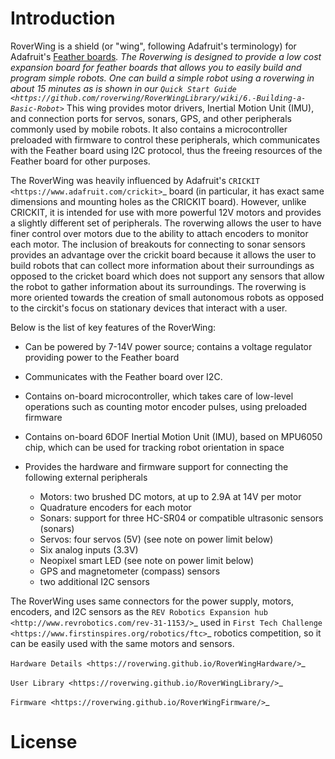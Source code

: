 Introduction
============
RoverWing is a  shield (or "wing", following Adafruit's terminology) for Adafruit's [Feather boards](https://www.adafruit.com/feather>)_.
The Roverwing is designed to provide a low cost expansion board for feather boards that allows you to easily build and program simple robots. One can build a simple robot using a roverwing in about 15 minutes as is shown in our `Quick Start Guide <https://github.com/roverwing/RoverWingLibrary/wiki/6.-Building-a-Basic-Robot>`_
This wing provides motor drivers, Inertial Motion Unit (IMU), and connection ports for servos, sonars, GPS, 
and other peripherals commonly used by mobile robots. It also contains a microcontroller preloaded with firmware 
to control these peripherals, which communicates with the Feather board using I2C protocol, thus the freeing resources 
of the Feather board for other purposes. 

The RoverWing was heavily influenced by Adafruit's `CRICKIT <https://www.adafruit.com/crickit>`_   board (in particular, it has exact same dimensions and 
mounting holes as the CRICKIT board). However, unlike CRICKIT, it is intended for use with more powerful 12V motors 
and provides a slightly different set of peripherals. The roverwing allows the user to have finer control over motors due to the ability to attach encoders to monitor each motor. The inclusion of breakouts for connecting to sonar sensors provides an advantage over the crickit board because it allows the user to build robots that can collect more information about their surroundings as opposed to the cricket board which does not support any sensors that allow the robot to gather information about its surroundings. The roverwing is more oriented towards the creation of small autonomous robots as opposed to the circkit's focus on stationary devices that interact with a user.

Below is the list of key features of the RoverWing:

* Can be powered by 7-14V power source; contains a voltage regulator providing power to the Feather board

* Communicates with the Feather board over I2C. 

* Contains on-board microcontroller, which takes care of low-level operations such as counting motor encoder pulses, using preloaded firmware

* Contains on-board 6DOF  Inertial Motion Unit (IMU), based on MPU6050 chip, which can be used for tracking robot orientation in space

* Provides the hardware and firmware support for connecting the following external peripherals

  - Motors: two brushed DC motors, at up to 2.9A at 14V per motor
  - Quadrature encoders for each motor
  - Sonars: support for three HC-SR04 or compatible ultrasonic sensors (sonars)  
  - Servos: four servos (5V) (see note on power limit below)
  - Six analog inputs (3.3V)
  - Neopixel smart LED (see note on power limit below)
  - GPS and magnetometer (compass) sensors
  - two additional I2C sensors
  

The RoverWing uses same connectors for the power supply, motors, encoders, and I2C sensors as the `REV Robotics Expansion hub <http://www.revrobotics.com/rev-31-1153/>`_ 
used in `First Tech Challenge <https://www.firstinspires.org/robotics/ftc>`_  robotics competition, so it can be easily used with the same motors and sensors. 
  
`Hardware Details <https://roverwing.github.io/RoverWingHardware/>`_

`User Library <https://roverwing.github.io/RoverWingLibrary/>`_

`Firmware <https://roverwing.github.io/RoverWingFirmware/>`_

License
=======



